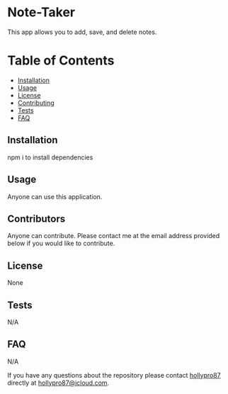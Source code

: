 # Note-Taker

This app allows you to add, save, and delete notes.

# Table of Contents

- [Installation](#Installation)
- [Usage](#Usage)
- [License](#License)
- [Contributing](#Contributing)
- [Tests](#Tests)
- [FAQ](#FAQ)

## Installation

npm i to install dependencies

## Usage

Anyone can use this application.

## Contributors

Anyone can contribute. Please contact me at the email address provided below if you would like to contribute.

## License

None

## Tests

N/A

## FAQ

N/A

If you have any questions about the repository please contact [hollypro87](https://github.com/hollypro87/) directly at hollypro87@icloud.com.
